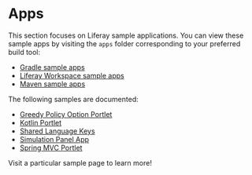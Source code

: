 # Apps [](id=apps)

This section focuses on Liferay sample applications. You can view these sample
apps by visiting the `apps` folder corresponding to your preferred build tool:

- [Gradle sample apps](https://github.com/liferay/liferay-blade-samples/tree/7.1/gradle/apps)
- [Liferay Workspace sample apps](https://github.com/liferay/liferay-blade-samples/tree/7.1/liferay-workspace/apps)
- [Maven sample apps](https://github.com/liferay/liferay-blade-samples/tree/7.1/maven/apps)

The following samples are documented:

- [Greedy Policy Option Portlet](#greedy-policy-option-portlet)
- [Kotlin Portlet](#kotlin-portlet)
- [Shared Language Keys](#shared-language-keys)
- [Simulation Panel App](#simulation-panel-app)
- [Spring MVC Portlet](#spring-mvc-portlet)

Visit a particular sample page to learn more!
